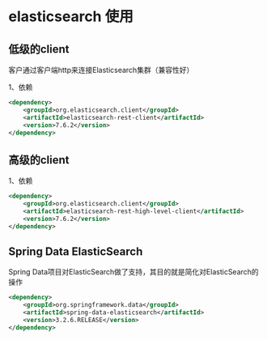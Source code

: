# elasticsearch 使用

## 低级的client  

客户通过客户端http来连接Elasticsearch集群（兼容性好）

1、依赖
```xml
<dependency>
    <groupId>org.elasticsearch.client</groupId>
    <artifactId>elasticsearch-rest-client</artifactId>
    <version>7.6.2</version>
</dependency>
```

## 高级的client

1、依赖
```xml
<dependency>
    <groupId>org.elasticsearch.client</groupId>
    <artifactId>elasticsearch-rest-high-level-client</artifactId>
    <version>7.6.2</version>
</dependency>
```

## Spring Data ElasticSearch 
Spring Data项目对ElasticSearch做了支持，其目的就是简化对ElasticSearch的操作
```xml
<dependency>
    <groupId>org.springframework.data</groupId>
    <artifactId>spring-data-elasticsearch</artifactId>
    <version>3.2.6.RELEASE</version>
</dependency>
```